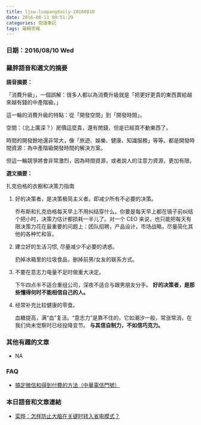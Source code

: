 ```yaml
---
title: ljsw-luopangdaily-20160810
date: 2016-08-11 09:51:29
categories: 閱讀筆記
tags: 羅輯思維
---
```


### 日期：2016/08/10 Wed

### 羅胖語音和選文的摘要

**語音摘要：**

「消費升級」，一個誤解：很多人都以為消費升級就是「把更好更貴的東西賣給越來越有錢的中產階級。」

這一輪的消費升級的特點：從「開發空間」到「開發時間」。

空間：（北上廣深？）房價這麼貴，還有閒錢，但是已經買不動東西了。

時間的開發餘地還非常大，像「旅遊、娛樂、健康、知識服務」等等。都是開發時間資源：為中產階級開發時間的解決方案。

但這一輪競爭將會非常激烈，因為時間資源，或者說人的注意力資源，更加有限。


**選文摘要：**

扎克伯格的衣橱和决策力指南

1. 好的决策者，是决策极简主义者。即减少所有不必要的决策。

    乔布斯和扎克伯格每天早上不用纠结穿什么。你要是每天早上都在镜子前纠结个把小时，决策力估计都损耗一半儿了。对一个 CEO 来说，也只能把每天有限决策力花在最重要的问题上：团队招聘，产品设计，市场战略，尽量简化其他的各种忙和盲。

2. 建立好的生活习惯, 尽量减少不必要的诱惑。

    扔掉冰箱里的垃圾食品，删掉前男/女友的联系方式。

3. 不要在意志力电量不足时做重大决定。

    下午四点半不适合重组公司，深夜不适合与跟男朋友分手。 **好的决策者，是那些懂得何时不能相信自己的人。**

4. 经常补充比较健康的零食。

    血糖提高，满“血”复活。“意志力”是靠不住的，它如潮汐一般，常涨常消，在我们尙未觉察时已经投降变节。 **与其信自制力，不如信巧克力。**


### 其他有趣的文章
- NA

### FAQ
- [搞定微信和得到付費的方法（中華電信門號）](http://hanscholem.tw/2016/07/22/WeChat-Go/)


### 本日語音和文章連結
- [栾晔：怎样防止大脑在关键时转入省电模式？](https://wap.koudaitong.com/v2/showcase/feature?alias=m6x2606e&spm=m1470789919281518683803608.autoreply&redirect_count=1)
